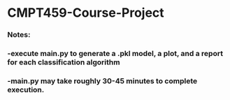 # CMPT459-Course-Project

<!-- Milestone 2 -->
### Notes:
### -execute main.py to generate a .pkl model, a plot, and a report for each classification algorithm
### -main.py may take roughly 30-45 minutes to complete execution. 

<!-- Milestone 1
### Notes: ###
### -main.py may take roughly 10 minutes to run for all the cleaning, imputing, and joining tasks on datasets
### -eda.ipynb may take roughly 2 minutes to run all the cells since one the first cells is transforming a dataframe that is later used in some of the plots
### -please ensure all libraries in the eda.ipynb file are installed so that every plot will appear -->